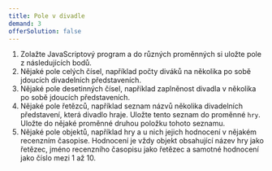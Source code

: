 ```yaml
---
title: Pole v divadle
demand: 3
offerSolution: false
---
```


1. Zolažte JavaScriptový program a do různých proměnných si uložte pole z následujících bodů.
1. Nějaké pole celých čísel, například počty diváků na několika po sobě jdoucích divadelních představeních.
1. Nějaké pole desetinných čísel, například zaplněnost divadla v několika po sobě jdoucích představeních.
1. Nějaké pole řetězců, například seznam názvů několika divadelních představení, která divadlo hraje. Uložte tento seznam do proměnné `hry`. Uložte do nějaké proměnné druhou položku tohoto seznamu.
1. Nějaké pole objektů, například hry a u nich jejich hodnocení v nějakém recenzním časopise. Hodnocení je vždy objekt obsahující název hry jako řetězec, jméno recenzního časopisu jako řetězec a samotné hodnocení jako číslo mezi 1 až 10.
